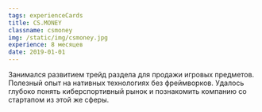 ```yaml
---
tags: experienceCards
title: CS.MONEY
classname: csmoney
img: /static/img/csmoney.jpg
experience: 8 месяцев
date: 2019-01-01
---
```

Занимался развитием трейд раздела для продажи игровых предметов. Полезный опыт на нативных технологиях без фреймворков. Удалось глубоко понять киберспортивный рынок и познакомить компанию со стартапом из этой же сферы.


